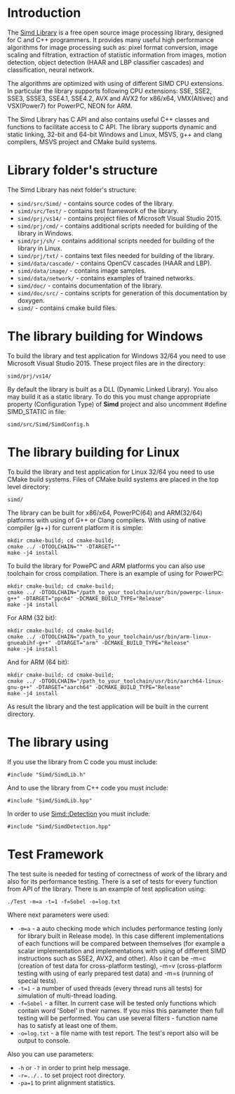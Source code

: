 # Introduction

The [Simd Library](http://simd.sourceforge.net) is a free open source image processing library, designed for C and C++ programmers.
It provides many useful high performance algorithms for image processing such as: pixel format conversion, image scaling and filtration, extraction of statistic information from images, motion detection, object detection (HAAR and LBP classifier cascades) and classification, neural network.

The algorithms are optimized with using of different SIMD CPU extensions. In particular the library supports following CPU extensions: SSE, SSE2, SSE3, SSSE3, SSE4.1, SSE4.2, AVX and AVX2 for x86/x64, VMX(Altivec) and VSX(Power7) for PowerPC, NEON for ARM.

The Simd Library has C API and also contains useful C++ classes and functions to facilitate access to C API. The library supports dynamic and static linking, 32-bit and 64-bit Windows and Linux, MSVS, g++ and clang compilers, MSVS project and CMake build systems.

# Library folder's structure

The Simd Library has next folder's structure:

* `simd/src/Simd/` - contains source codes of the library.
* `simd/src/Test/` - contains test framework of the library.
* `simd/prj/vs14/` - contains project files of Microsoft Visual Studio 2015.
* `simd/prj/cmd/` - contains additional scripts needed for building of the library in Windows.
* `simd/prj/sh/` - contains additional scripts needed for building of the library in Linux.
* `simd/prj/txt/` - contains text files needed for building of the library.
* `simd/data/cascade/` - contains OpenCV cascades (HAAR and LBP).
* `simd/data/image/` - contains image samples.
* `simd/data/network/` - contains examples of trained networks.
* `simd/doc/` - contains documentation of the library.
* `simd/doc/src/` - contains scripts for generation of this documentation by doxygen.
* `simd/` - contains cmake build files.

# The library building for Windows

To build the library and test application for Windows 32/64 you need to use Microsoft Visual Studio 2015.
These project files are in the directory:

```
simd/prj/vs14/
```

By default the library is built as a DLL (Dynamic Linked Library).
You also may build it as a static library.
To do this you must change appropriate property (Configuration Type) of **Simd** project and also uncomment \#define SIMD_STATIC in file:

`simd/src/Simd/SimdConfig.h`

# The library building for Linux

To build the library and test application for Linux 32/64 you need to use CMake build systems.
Files of CMake build systems are placed in the top level directory:

`simd/`
	
The library can be built for x86/x64, PowerPC(64) and ARM(32/64) platforms with using of G++ or Clang compilers.
With using of native compiler (g++) for current platform it is simple:

```
mkdir cmake-build; cd cmake-build;
cmake ../ -DTOOLCHAIN="" -DTARGET=""
make -j4 install
```

To build the library for PowePC and ARM platforms you can also use toolchain for cross compilation.
There is an example of using for PowerPC:

```
mkdir cmake-build; cd cmake-build;
cmake ../ -DTOOLCHAIN="/path_to_your_toolchain/usr/bin/powerpc-linux-g++" -DTARGET="ppc64" -DCMAKE_BUILD_TYPE="Release"
make -j4 install
```

For ARM (32 bit):

```
mkdir cmake-build; cd cmake-build;
cmake ../ -DTOOLCHAIN="/path_to_your_toolchain/usr/bin/arm-linux-gnueabihf-g++" -DTARGET="arm" -DCMAKE_BUILD_TYPE="Release"
make -j4 install
```

And for ARM (64 bit):

```
mkdir cmake-build; cd cmake-build;
cmake ../ -DTOOLCHAIN="/path_to_your_toolchain/usr/bin/aarch64-linux-gnu-g++" -DTARGET="aarch64" -DCMAKE_BUILD_TYPE="Release"
make -j4 install
```

As result the library and the test application will be built in the current directory.

# The library using

If you use the library from C code you must include:

```
#include "Simd/SimdLib.h"
```

And to use the library from C++ code you must include:

```
#include "Simd/SimdLib.hpp"
```

In order to use [Simd::Detection](http://simd.sourceforge.net/help/struct_simd_1_1_detection.html) you must include:

```
#include "Simd/SimdDetection.hpp"
```

# Test Framework

The test suite is needed for testing of correctness of work of the library and also for its performance testing.
There is a set of tests for every function from API of the library.
There is an example of test application using:

```
./Test -m=a -t=1 -f=Sobel -o=log.txt
```

Where next parameters were used:

* `-m=a` - a auto checking mode which includes performance testing (only for library built in Release mode). In this case different implementations of each functions will be compared between themselves (for example a scalar implementation and implementations with using of different SIMD instructions such as SSE2, AVX2, and other). Also it can be -m=c (creation of test data for cross-platform testing), -m=v (cross-platform testing with using of early prepared test data) and -m=s (running of special tests).
* `-t=1` - a number of used threads (every thread runs all tests) for simulation of multi-thread loading.
* `-f=Sobel` - a filter. In current case will be tested only functions which contain word 'Sobel' in their names. If you miss this parameter then full testing will be performed. You can use several filters - function name has to satisfy at least one of them.
* `-o=log.txt` - a file name with test report. The test's report also will be output to console.

Also you can use parameters:

* `-h` or `-?` in order to print help message.
* `-r=../..` to set project root directory.
* `-pa=1` to print alignment statistics.

